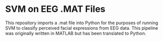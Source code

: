 # SVM on EEG .MAT Files
This repository imports a .mat file into Python for the purposes of running SVM to classify perceived facial expressions from EEG data.
This pipeline was originally written in MATLAB but has been translated to Python. 
